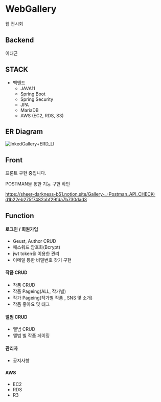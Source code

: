   
# WebGallery
  
웹 전시회

## Backend 
이태균

## STACK
- 백엔드
  - JAVA11
  - Spring Boot
  - Spring Security
  - JPA
  - MariaDB
  - AWS (EC2, RDS, S3)
  
## ER Diagram
  
![InkedGallery+ERD_LI](https://user-images.githubusercontent.com/84495814/140073836-1499ae05-ea6a-40d8-b256-18ab6a04c780.jpg)

## Front
프론트 구현 중입니다.

POSTMAN을 통한 기능 구현 확인

https://sheer-darkness-b51.notion.site/Gallery-_-Postman_API_CHECK-d1b22eb275f7482abf29fda7b730dad3

## Function

#### 로그인 / 회원가입
  - Geust, Author CRUD
  - 패스워드 암호화(Bcrypt)
  - jwt token을 이용한 관리
  - 이메일 통한 비밀번호 찾기 구현

#### 작품 CRUD  
  - 작품 CRUD 
  - 작품 Pageing(ALL, 작가별)
  - 작가 Pageing(작가별 작품 , SNS 및 소개)
  - 작품 좋아요 및 태그

#### 앨범 CRUD
  - 앨범 CRUD
  - 앨범 별 작품 페이징
  
#### 관리자
  - 공지사항

#### AWS
  - EC2
  - RDS
  - R3




